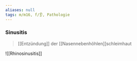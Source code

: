 ```yaml
---
aliases: null
tags: m/m16, f/👂, Pathologie
---
```

### Sinusitis
> [[Entzündung]] der [[Nasennebenhöhlen]]schleimhaut

![[Rhinosinusitis]]